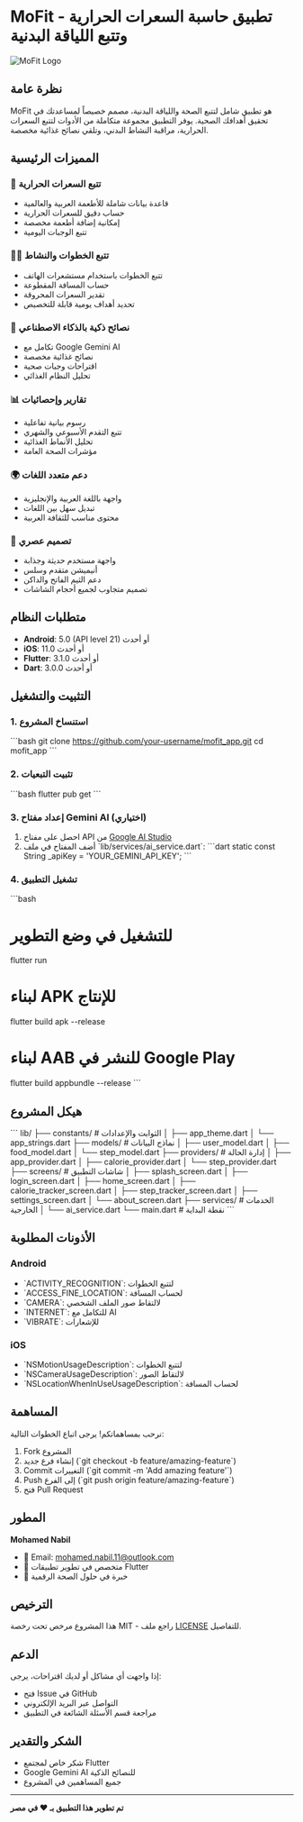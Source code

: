# MoFit - تطبيق حاسبة السعرات الحرارية وتتبع اللياقة البدنية

![MoFit Logo](assets/images/logo.png)

## نظرة عامة

MoFit هو تطبيق شامل لتتبع الصحة واللياقة البدنية، مصمم خصيصاً لمساعدتك في تحقيق أهدافك الصحية. يوفر التطبيق مجموعة متكاملة من الأدوات لتتبع السعرات الحرارية، مراقبة النشاط البدني، وتلقي نصائح غذائية مخصصة.

## المميزات الرئيسية

### 🍎 تتبع السعرات الحرارية
- قاعدة بيانات شاملة للأطعمة العربية والعالمية
- حساب دقيق للسعرات الحرارية
- إمكانية إضافة أطعمة مخصصة
- تتبع الوجبات اليومية

### 🚶‍♂️ تتبع الخطوات والنشاط
- تتبع الخطوات باستخدام مستشعرات الهاتف
- حساب المسافة المقطوعة
- تقدير السعرات المحروقة
- تحديد أهداف يومية قابلة للتخصيص

### 🤖 نصائح ذكية بالذكاء الاصطناعي
- تكامل مع Google Gemini AI
- نصائح غذائية مخصصة
- اقتراحات وجبات صحية
- تحليل النظام الغذائي

### 📊 تقارير وإحصائيات
- رسوم بيانية تفاعلية
- تتبع التقدم الأسبوعي والشهري
- تحليل الأنماط الغذائية
- مؤشرات الصحة العامة

### 🌍 دعم متعدد اللغات
- واجهة باللغة العربية والإنجليزية
- تبديل سهل بين اللغات
- محتوى مناسب للثقافة العربية

### 🎨 تصميم عصري
- واجهة مستخدم حديثة وجذابة
- أنيميشن متقدم وسلس
- دعم الثيم الفاتح والداكن
- تصميم متجاوب لجميع أحجام الشاشات

## متطلبات النظام

- **Android**: 5.0 (API level 21) أو أحدث
- **iOS**: 11.0 أو أحدث
- **Flutter**: 3.1.0 أو أحدث
- **Dart**: 3.0.0 أو أحدث

## التثبيت والتشغيل

### 1. استنساخ المشروع
\`\`\`bash
git clone https://github.com/your-username/mofit_app.git
cd mofit_app
\`\`\`

### 2. تثبيت التبعيات
\`\`\`bash
flutter pub get
\`\`\`

### 3. إعداد مفتاح Gemini AI (اختياري)
1. احصل على مفتاح API من [Google AI Studio](https://makersuite.google.com/app/apikey)
2. أضف المفتاح في ملف \`lib/services/ai_service.dart\`:
\`\`\`dart
static const String _apiKey = 'YOUR_GEMINI_API_KEY';
\`\`\`

### 4. تشغيل التطبيق
\`\`\`bash
# للتشغيل في وضع التطوير
flutter run

# لبناء APK للإنتاج
flutter build apk --release

# لبناء AAB للنشر في Google Play
flutter build appbundle --release
\`\`\`

## هيكل المشروع

\`\`\`
lib/
├── constants/          # الثوابت والإعدادات
│   ├── app_theme.dart
│   └── app_strings.dart
├── models/            # نماذج البيانات
│   ├── user_model.dart
│   ├── food_model.dart
│   └── step_model.dart
├── providers/         # إدارة الحالة
│   ├── app_provider.dart
│   ├── calorie_provider.dart
│   └── step_provider.dart
├── screens/          # شاشات التطبيق
│   ├── splash_screen.dart
│   ├── login_screen.dart
│   ├── home_screen.dart
│   ├── calorie_tracker_screen.dart
│   ├── step_tracker_screen.dart
│   ├── settings_screen.dart
│   └── about_screen.dart
├── services/         # الخدمات الخارجية
│   └── ai_service.dart
└── main.dart        # نقطة البداية
\`\`\`

## الأذونات المطلوبة

### Android
- \`ACTIVITY_RECOGNITION\`: لتتبع الخطوات
- \`ACCESS_FINE_LOCATION\`: لحساب المسافة
- \`CAMERA\`: لالتقاط صور الملف الشخصي
- \`INTERNET\`: للتكامل مع AI
- \`VIBRATE\`: للإشعارات

### iOS
- \`NSMotionUsageDescription\`: لتتبع الخطوات
- \`NSCameraUsageDescription\`: لالتقاط الصور
- \`NSLocationWhenInUseUsageDescription\`: لحساب المسافة

## المساهمة

نرحب بمساهماتكم! يرجى اتباع الخطوات التالية:

1. Fork المشروع
2. إنشاء فرع جديد (\`git checkout -b feature/amazing-feature\`)
3. Commit التغييرات (\`git commit -m 'Add amazing feature'\`)
4. Push إلى الفرع (\`git push origin feature/amazing-feature\`)
5. فتح Pull Request

## المطور

**Mohamed Nabil**
- 📧 Email: mohamed.nabil.11@outlook.com
- 💼 متخصص في تطوير تطبيقات Flutter
- 🌟 خبرة في حلول الصحة الرقمية

## الترخيص

هذا المشروع مرخص تحت رخصة MIT - راجع ملف [LICENSE](LICENSE) للتفاصيل.

## الدعم

إذا واجهت أي مشاكل أو لديك اقتراحات، يرجى:
- فتح Issue في GitHub
- التواصل عبر البريد الإلكتروني
- مراجعة قسم الأسئلة الشائعة في التطبيق

## الشكر والتقدير

- شكر خاص لمجتمع Flutter
- Google Gemini AI للنصائح الذكية
- جميع المساهمين في المشروع

---

**تم تطوير هذا التطبيق بـ ❤️ في مصر**

